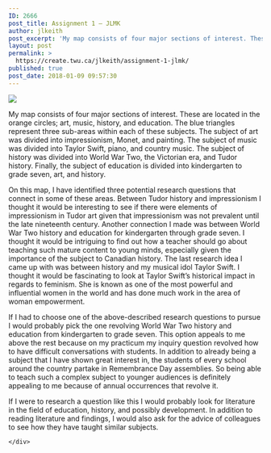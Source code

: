 ```yaml
---
ID: 2666
post_title: Assignment 1 – JLMK
author: jlkeith
post_excerpt: 'My map consists of four major sections of interest. These are located in the orange circles; art, music, history, and education. The blue triangles represent three sub-areas within each of these subjects. The subject of art was divided into impressionism, Monet, and painting. The subject of music was divided into Taylor Swift, piano, and country [&hellip;]'
layout: post
permalink: >
  https://create.twu.ca/jlkeith/assignment-1-jlmk/
published: true
post_date: 2018-01-09 09:57:30
---
```

<img src='http://create.twu.ca/jlkeith/files/2018/01/Concept_Map_JLMK.png'>

My map consists of four major sections of interest. These are located in the orange circles; art, music, history, and education. The blue triangles represent three sub-areas within each of these subjects. The subject of art was divided into impressionism, Monet, and painting. The subject of music was divided into Taylor Swift, piano, and country music. The subject of history was divided into World War Two, the Victorian era, and Tudor history. Finally, the subject of education is divided into kindergarten to grade seven, art, and history.

On this map, I have identified three potential research questions that connect in some of these areas. Between Tudor history and impressionism I thought it would be interesting to see if there were elements of impressionism in Tudor art given that impressionism was not prevalent until the late nineteenth century. Another connection I made was between World War Two history and education for kindergarten through grade seven. I thought it would be intriguing to find out how a teacher should go about teaching such mature content to young minds, especially given the importance of the subject to Canadian history. The last research idea I came up with was between history and my musical idol Taylor Swift. I thought it would be fascinating to look at Taylor Swift’s historical impact in regards to feminism. She is known as one of the most powerful and influential women in the world and has done much work in the area of woman empowerment.

If I had to choose one of the above-described research questions to pursue I would probably pick the one revolving World War Two history and education from kindergarten to grade seven. This option appeals to me above the rest because on my practicum my inquiry question revolved how to have difficult conversations with students. In addition to already being a subject that I have shown great interest in, the students of every school around the country partake in Remembrance Day assemblies. So being able to teach such a complex subject to younger audiences is definitely appealing to me because of annual occurrences that revolve it.

If I were to research a question like this I would probably look for literature in the field of education, history, and possibly development. In addition to reading literature and findings, I would also ask for the advice of colleagues to see how they have taught similar subjects.

<div id="themify_builder_content-16" data-postid="16" class="themify_builder_content themify_builder_content-16 themify_builder">

    </div>

<!-- /themify_builder_content -->